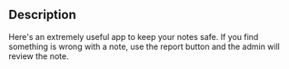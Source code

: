 ## Description

Here's an extremely useful app to keep your notes safe. If you find something is wrong with a note, use the report button and the admin will review the note.
